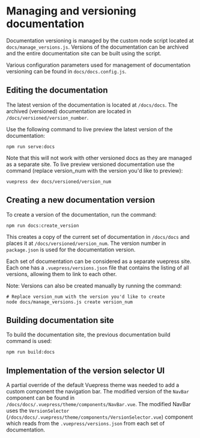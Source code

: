 # Managing and versioning documentation

Documentation versioning is managed by the custom node script located at `docs/manage_versions.js`. Versions of the documentation can be archived and the entire documentation site can be built using the script.

Various configuration parameters used for management of documentation versioning can be found in `docs/docs.config.js`.

## Editing the documentation

The latest version of the documentation is located at `/docs/docs`. The archived (versioned) documentation are located in `/docs/versioned/version_number`.

Use the following command to live preview the latest version of the documentation:

```
npm run serve:docs
```

Note that this will not work with other versioned docs as they are managed as a separate site. To live preview versioned documentation use the command (replace version_num with the version you'd like to preview):

```
vuepress dev docs/versioned/version_num
```

## Creating a new documentation version

To create a version of the documentation, run the command: 

```
npm run docs:create_version
```

This creates a copy of the current set of documentation in `/docs/docs` and places it at `/docs/versioned/version_num`. The version number in `package.json` is used for the documentation version.

Each set of documentation can be considered as a separate vuepress site. Each one has a `.vuepress/versions.json` file that contains the listing of all versions, allowing them to link to each other.

Note: Versions can also be created manually by running the command:

```
# Replace version_num with the version you'd like to create
node docs/manage_versions.js create version_num 
```


## Building documentation site

To build the documentation site, the previous documentation build command is used:

```
npm run build:docs
```

## Implementation of the version selector UI

A partial override of the default Vuepress theme was needed to add a custom component the navigation bar. The modified version of the `NavBar` component can be found in `/docs/docs/.vuepress/theme/components/NavBar.vue`. The modified NavBar uses the `VersionSelector` (`/docs/docs/.vuepress/theme/components/VersionSelector.vue`) component which reads from the `.vuepress/versions.json` from each set of documentation.   
